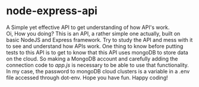 # node-express-api
A Simple yet effective API to get understanding of how API's work. </Br>
Oi, How you doing?
This is an API, a rather simple one actually, built on basic NodeJS and Express framework.
Try to study the API and mess with it to see and understand how APIs work.
One thing to know before putting tests to this API is to get to know that this API uses mongoDB to
store data on the cloud. So making a MongoDB account and carefully adding the connection code to <i>app.js</i> is necessary to be able to use that functionality.
In my case, the password to mongoDB cloud clusters is a variable in a .env file accessed through dot-env.
Hope you have fun.
Happy coding!
